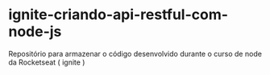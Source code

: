 # ignite-criando-api-restful-com-node-js
Repositório para armazenar o código desenvolvido durante o curso de node da Rocketseat  ( ignite )
